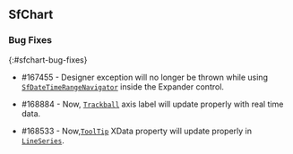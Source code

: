 ## SfChart

### Bug Fixes
{:#sfchart-bug-fixes}


*  \#167455 - Designer exception will no longer be thrown while using [`SfDateTimeRangeNavigator`](https://help.syncfusion.com/wpf/sfdatetimerangenavigator/overview) inside the Expander control. 

*  \#168884 - Now, [`Trackball`](https://help.syncfusion.com/wpf/sfchart/interactive-features#trackball) axis label will update properly with real time data. 

*  \#168533 - Now,[`ToolTip`](https://help.syncfusion.com/wpf/sfchart/interactive-features#tooltip) XData property will update properly in [`LineSeries`](https://help.syncfusion.com/wpf/sfchart/series#line).

